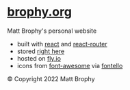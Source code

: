 # [brophy.org](https://www.brophy.org)

Matt Brophy's personal website

* built with [react](https://reactjs.org/) and [react-router](https://reactrouter.com)
* stored [right here](https://www.github.com/brophdawg11/brophy.org)
* hosted on [fly.io](https://fly.io/)
* icons from [font-awesome](http://fortawesome.github.io/Font-Awesome/) via [fontello](http://fontello.com/)

&copy; Copyright 2022 Matt Brophy

